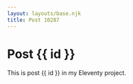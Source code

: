 ```yaml
---
layout: layouts/base.njk
title: Post 10287
---
```


# Post {{ id }}

This is post {{ id }} in my Eleventy project.

